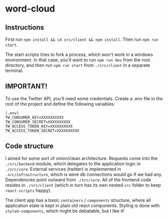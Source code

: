 # word-cloud

## Instructions
First run `npm install && cd src/client && npm install`. Then run `npm run start`.

The start scripts tries to fork a process, which won't work in a windows environment. In that case, you'll want to run `npm run dev` from the root directory, and then run `npm run start` from `./src/client` in a separate terminal.

## IMPORTANT!
To use the Twitter API, you'll need some credentials. Create a .env file in the root of the project and define the following variables:

```
(.env)
TW_CONSUMER_KEY=XXXXXXXXXX
TW_CONSUMER_SECRET=XXXXXXXXXX
TW_ACCESS_TOKEN_KEY=XXXXXXXXXX
TW_ACCESS_TOKEN_SECRET=XXXXXXXXXX
```

## Code structure
I aimed for some sort of onion/clean architecture. Requests come into the `./src/backend` module, which delegates to the application logic in `./src/core`. External services (twitter) is implemented in `.src/infrastructure`, which is were db connections would go if we had any. Dependencies point outward from `./src/core`. All of the frontend code resides in `./src/client` (which in turn has its own nested `src` folder to keep `react-scripts` happy).

The client app has a basic `containers` / `components` structure, where all application state is kept in plain old react components. Styling is done with `styled-components`, which might be debatable, but I like it!
